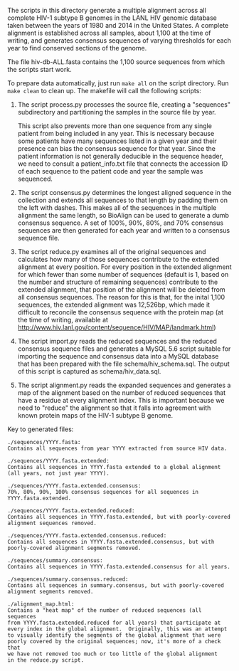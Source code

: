
The scripts in this directory generate a multiple alignment across
all complete HIV-1 subtype B genomes in the LANL HIV genomic database
taken between the years of 1980 and 2014 in the United States.  A
complete alignment is established across all samples, about 1,100 at
the time of writing, and generates consensus sequences of varying
thresholds for each year to find conserved sections of the genome.

The file hiv-db-ALL.fasta contains the 1,100 source sequences from
which the scripts start work.

To prepare data automatically, just run ``make all`` on the script
directory.  Run ``make clean`` to clean up.  The makefile will call
the following scripts:

1.  The script process.py processes the source file, creating a
    "sequences" subdirectory and partitioning the samples in the
    source file by year.

    This script also prevents more than one sequence from any single
    patient from being included in any year.  This is necessary
    because some patients have many sequences listed in a given year
    and their presence can bias the consensus sequence for that
    year.  Since the patient information is not generally deducible
    in the sequence header, we need to consult a patient_info.txt
    file that connects the accession ID of each sequence to the
    patient code and year the sample was sequenced.

2.  The script consensus.py determines the longest aligned 
    sequence in the collection and extends all sequences to that
    length by padding them on the left with dashes.  This makes all
    of the sequences in the multiple alignment the same length, so
    BioAlign can be used to generate a dumb consensus sequence.
    A set of 100%, 90%, 80%, and 70% consensus sequences are then
    generated for each year and written to a consensus sequence file.

3.  The script reduce.py examines all of the original sequences and
    calculates how many of those sequences contribute to the extended
    alignment at every position.  For every position in the extended
    alignment for which fewer than some number of sequences (default
    is 1, based on the number and structure of remaining sequences)
    contribute to the extended alignment, that position of the 
    alignment will be deleted from all consensus sequences.  The reason
    for this is that, for the inital 1,100 sequences, the extended
    alignment was 12,526bp, which made it difficult to reconcile the
    consensus sequence with the protein map (at the time of writing,
    available at http://www.hiv.lanl.gov/content/sequence/HIV/MAP/landmark.html)

4.  The script import.py reads the reduced sequences and the reduced
    consensus sequence files and generates a MySQL 5.6 script suitable
    for importing the sequence and consensus data into a MySQL database
    that has been prepared with the file schema/hiv_schema.sql.
    The output of this script is captured as schema/hiv_data.sql.

5.  The script alignment.py reads the expanded sequences and generates
    a map of the alignment based on the number of reduced sequences that
    have a residue at every alignment index.  This is important because we
    need to "reduce" the alignment so that it falls into agreement with
    known protein maps of the HIV-1 subtype B genome.

Key to generated files:

    ./sequences/YYYY.fasta:
    Contains all sequences from year YYYY extracted from source HIV data.

    ./sequences/YYYY.fasta.extended:
    Contains all sequences in YYYY.fasta extended to a global alignment
    (all years, not just year YYYY).

    ./sequences/YYYY.fasta.extended.consensus:
    70%, 80%, 90%, 100% consensus sequences for all sequences in
    YYYY.fasta.extended.

    ./sequences/YYYY.fasta.extended.reduced: 
    Contains all sequences in YYYY.fasta.extended, but with poorly-covered
    alignment sequences removed.

    ./sequences/YYYY.fasta.extended.consensus.reduced:
    Contains all sequences in YYYY.fasta.extended.consensus, but with
    poorly-covered alignment segments removed.

    ./sequences/summary.consensus:
    Contains all sequences in YYYY.fasta.extended.consensus for all years.

    ./sequences/summary.consensus.reduced:
    Contains all sequences in summary.consensus, but with poorly-covered
    alignment segments removed.

    ./alignment_map.html:
    Contains a "heat map" of the number of reduced sequences (all sequences
    from YYYY.fasta.extended.reduced for all years) that participate at
    every index in the global alignment.  Originally, this was an attempt
    to visually identify the segments of the global alignment that were
    poorly covered by the original sequences; now, it's more of a check that
    we have not removed too much or too little of the global alignment 
    in the reduce.py script.
